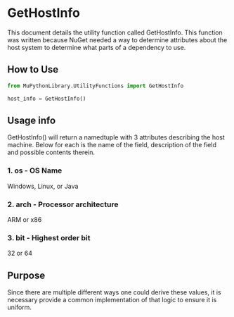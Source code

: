 # GetHostInfo

This document details the utility function called GetHostInfo. This function was written because NuGet needed a way to determine attributes about the host system to determine what parts of a dependency to use.

## How to Use
```python
from MuPythonLibrary.UtilityFunctions import GetHostInfo

host_info = GetHostInfo()
```

## Usage info

GetHostInfo() will return a namedtuple with 3 attributes describing the host machine. Below for each is the name of the field, description of the field and possible contents therein.

### 1. os - OS Name

  Windows, Linux, or Java

### 2. arch - Processor architecture

  ARM or x86

### 3. bit - Highest order bit

  32 or 64

## Purpose

  Since there are multiple different ways one could derive these values, it is necessary provide a common implementation of that logic to ensure it is uniform.